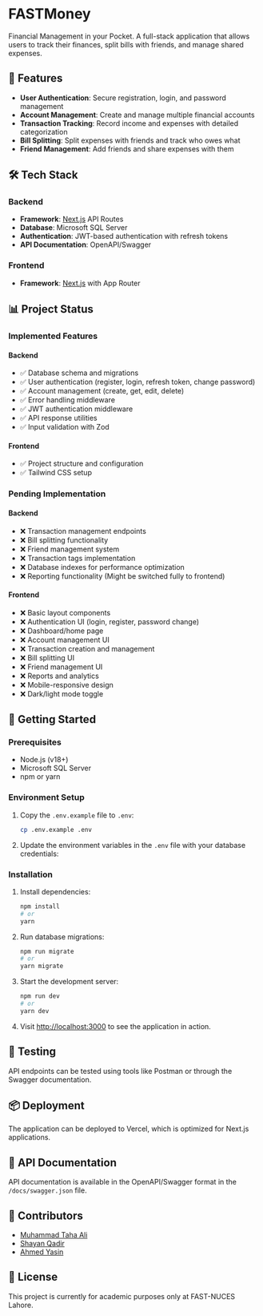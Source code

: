 # FASTMoney

Financial Management in your Pocket. A full-stack application that allows users to track their finances, split bills with friends, and manage shared expenses.

## 🚀 Features

- **User Authentication**: Secure registration, login, and password management
- **Account Management**: Create and manage multiple financial accounts
- **Transaction Tracking**: Record income and expenses with detailed categorization
- **Bill Splitting**: Split expenses with friends and track who owes what
- **Friend Management**: Add friends and share expenses with them

## 🛠️ Tech Stack

### Backend
- **Framework**: [Next.js](https://nextjs.org/) API Routes
- **Database**: Microsoft SQL Server
- **Authentication**: JWT-based authentication with refresh tokens
- **API Documentation**: OpenAPI/Swagger

### Frontend
- **Framework**: [Next.js](https://nextjs.org/) with App Router

## 📊 Project Status

### Implemented Features

#### Backend
- ✅ Database schema and migrations
- ✅ User authentication (register, login, refresh token, change password)
- ✅ Account management (create, get, edit, delete)
- ✅ Error handling middleware
- ✅ JWT authentication middleware
- ✅ API response utilities
- ✅ Input validation with Zod

#### Frontend
- ✅ Project structure and configuration
- ✅ Tailwind CSS setup

### Pending Implementation

#### Backend
- ❌ Transaction management endpoints
- ❌ Bill splitting functionality
- ❌ Friend management system
- ❌ Transaction tags implementation
- ❌ Database indexes for performance optimization
- ❌ Reporting functionality (Might be switched fully to frontend)

#### Frontend
- ❌ Basic layout components
- ❌ Authentication UI (login, register, password change)
- ❌ Dashboard/home page
- ❌ Account management UI
- ❌ Transaction creation and management
- ❌ Bill splitting UI
- ❌ Friend management UI
- ❌ Reports and analytics
- ❌ Mobile-responsive design
- ❌ Dark/light mode toggle

## 🚦 Getting Started

### Prerequisites

- Node.js (v18+)
- Microsoft SQL Server
- npm or yarn

### Environment Setup

1. Copy the `.env.example` file to `.env`:
   ```bash
   cp .env.example .env
   ```

2. Update the environment variables in the `.env` file with your database credentials:

### Installation

1. Install dependencies:
   ```bash
   npm install
   # or
   yarn
   ```

2. Run database migrations:
   ```bash
   npm run migrate
   # or
   yarn migrate
   ```

3. Start the development server:
   ```bash
   npm run dev
   # or
   yarn dev
   ```

4. Visit [http://localhost:3000](http://localhost:3000) to see the application in action.

## 🧪 Testing

API endpoints can be tested using tools like Postman or through the Swagger documentation.

## 📦 Deployment

The application can be deployed to Vercel, which is optimized for Next.js applications.

## 📝 API Documentation

API documentation is available in the OpenAPI/Swagger format in the `/docs/swagger.json` file.

## 👥 Contributors

- [Muhammad Taha Ali](https://github.com/NotTahaAli)
- [Shayan Qadir](https://github.com/Shayan-Qadir)
- [Ahmed Yasin](https://github.com/Enzoetix)

## 📄 License

This project is currently for academic purposes only at FAST-NUCES Lahore.